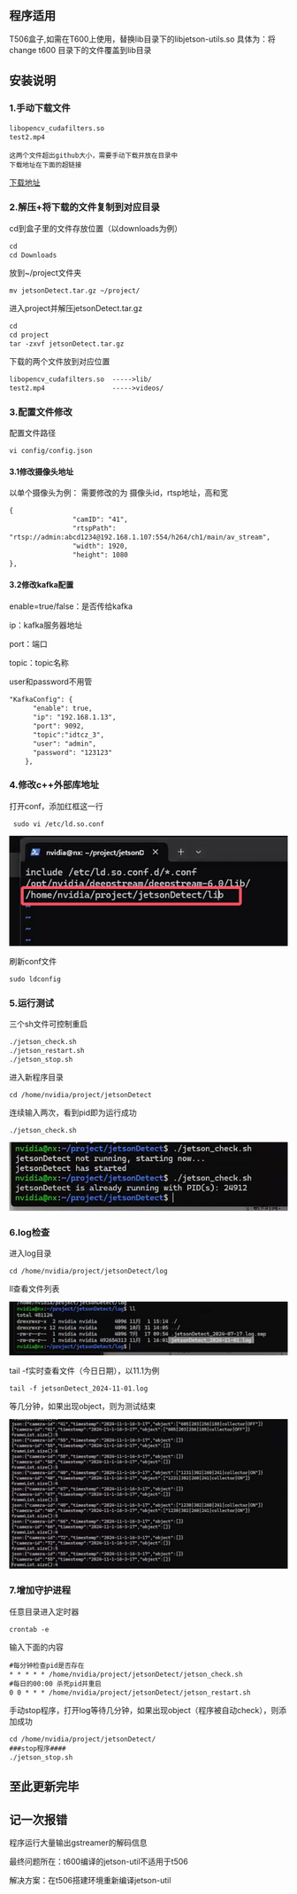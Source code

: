 ## 程序适用

T506盒子,如需在T600上使用，替换lib目录下的libjetson-utils.so
具体为：将  change t600  目录下的文件覆盖到lib目录



## 安装说明

### 1.手动下载文件

```
libopencv_cudafilters.so
test2.mp4 

这两个文件超出github大小，需要手动下载并放在目录中
下载地址在下面的超链接
```

[下载地址](https://pan.baidu.com/s/1ytwyb7WFQwscgDT4pPcSMQ?pwd=3ztm)



### 2.解压+将下载的文件复制到对应目录

cd到盒子里的文件存放位置（以downloads为例）

```
cd
cd Downloads
```

放到~/project文件夹

```
mv jetsonDetect.tar.gz ~/project/
```

进入project并解压jetsonDetect.tar.gz

```
cd
cd project
tar -zxvf jetsonDetect.tar.gz
```

下载的两个文件放到对应位置

```
libopencv_cudafilters.so  ----->lib/
test2.mp4                 ----->videos/
```

### 3.配置文件修改

配置文件路径

```
vi config/config.json
```

#### 3.1修改摄像头地址

以单个摄像头为例：
需要修改的为 摄像头id，rtsp地址，高和宽

```
{
                "camID": "41",
                "rtspPath": "rtsp://admin:abcd1234@192.168.1.107:554/h264/ch1/main/av_stream",
                "width": 1920,
                "height": 1080
},
```

#### 3.2修改kafka配置

enable=true/false：是否传给kafka

ip：kafka服务器地址

port：端口

topic：topic名称

user和password不用管

```
"KafkaConfig": {
      "enable": true,
      "ip": "192.168.1.13",
      "port": 9092,
	  "topic":"idtcz_3",
	  "user": "admin",
      "password": "123123"
    },
```

### 4.修改c++外部库地址

打开conf，添加红框这一行

```
 sudo vi /etc/ld.so.conf
```

![image-20241101155716306](assets/image-20241101155716306.png)

刷新conf文件

```
sudo ldconfig
```

### 5.运行测试

三个sh文件可控制重启

```
./jetson_check.sh
./jetson_restart.sh
./jetson_stop.sh
```

进入新程序目录

```
cd /home/nvidia/project/jetsonDetect
```

连续输入两次，看到pid即为运行成功

```
./jetson_check.sh
```

![image-20241101160041170](assets/image-20241101160041170-17345895673944.png)

### 6.log检查

进入log目录

```
cd /home/nvidia/project/jetsonDetect/log
```

ll查看文件列表

![image-20241101160200663](assets/image-20241101160200663.png)

tail -f实时查看文件（今日日期），以11.1为例

```
tail -f jetsonDetect_2024-11-01.log
```

等几分钟，如果出现object，则为测试结束

![image-20241101160333109](assets/image-20241101160333109.png)

### 7.增加守护进程

任意目录进入定时器

```
crontab -e
```

输入下面的内容

```
#每分钟检查pid是否存在
* * * * * /home/nvidia/project/jetsonDetect/jetson_check.sh
#每日的00:00 杀死pid并重启
0 0 * * * /home/nvidia/project/jetsonDetect/jetson_restart.sh
```

手动stop程序，打开log等待几分钟，如果出现object（程序被自动check），则添加成功

```
cd /home/nvidia/project/jetsonDetect/
###stop程序####
./jetson_stop.sh
```

## 至此更新完毕

## 记一次报错

程序运行大量输出gstreamer的解码信息

最终问题所在：t600编译的jetson-util不适用于t506

解决方案：在t506搭建环境重新编译jetson-util
